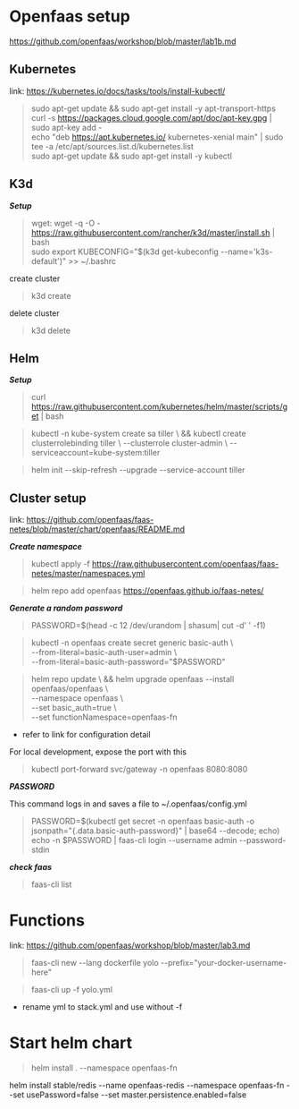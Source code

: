 # Openfaas setup
https://github.com/openfaas/workshop/blob/master/lab1b.md

## Kubernetes
link: https://kubernetes.io/docs/tasks/tools/install-kubectl/

> sudo apt-get update && sudo apt-get install -y apt-transport-https \
curl -s https://packages.cloud.google.com/apt/doc/apt-key.gpg | sudo apt-key add - \
echo "deb https://apt.kubernetes.io/ kubernetes-xenial main" | sudo tee -a /etc/apt/sources.list.d/kubernetes.list \
sudo apt-get update && sudo apt-get install -y kubectl

## K3d
***Setup***

> wget: wget -q -O - https://raw.githubusercontent.com/rancher/k3d/master/install.sh | bash \
sudo export KUBECONFIG="$(k3d get-kubeconfig --name='k3s-default')" >> ~/.bashrc

create cluster

> k3d create

delete cluster

> k3d delete

## Helm
***Setup***

> curl https://raw.githubusercontent.com/kubernetes/helm/master/scripts/get | bash

> <p>kubectl -n kube-system create sa tiller \
>  && kubectl create clusterrolebinding tiller \
>  --clusterrole cluster-admin \
>  --serviceaccount=kube-system:tiller <p>

> helm init --skip-refresh --upgrade --service-account tiller

## Cluster setup

link: https://github.com/openfaas/faas-netes/blob/master/chart/openfaas/README.md

***Create namespace***

> kubectl apply -f https://raw.githubusercontent.com/openfaas/faas-netes/master/namespaces.yml

> helm repo add openfaas https://openfaas.github.io/faas-netes/

***Generate a random password***

> PASSWORD=$(head -c 12 /dev/urandom | shasum| cut -d' ' -f1)

> <p> kubectl -n openfaas create secret generic basic-auth \ <br>
> --from-literal=basic-auth-user=admin \ <br>
> --from-literal=basic-auth-password="$PASSWORD" <p>

> <p> helm repo update \
> && helm upgrade openfaas --install openfaas/openfaas \ <br>
>    --namespace openfaas  \ <br>
>    --set basic_auth=true \ <br>
>    --set functionNamespace=openfaas-fn <p>

* refer to link for configuration detail

For local development, expose the port with this

> kubectl port-forward svc/gateway -n openfaas 8080:8080

***PASSWORD***

This command logs in and saves a file to ~/.openfaas/config.yml
>PASSWORD=$(kubectl get secret -n openfaas basic-auth -o jsonpath="{.data.basic-auth-password}" | base64 --decode; echo) \
echo -n $PASSWORD | faas-cli login --username admin --password-stdin

***check faas***

> faas-cli list

# Functions

link: https://github.com/openfaas/workshop/blob/master/lab3.md

> faas-cli new --lang dockerfile yolo --prefix="your-docker-username-here"

>faas-cli up -f yolo.yml

* rename yml to stack.yml and use without -f

# Start helm chart

> helm install . --namespace openfaas-fn

helm install stable/redis --name openfaas-redis --namespace openfaas-fn --set usePassword=false --set master.persistence.enabled=false